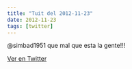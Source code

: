 ```yaml
---
title: "Tuit del 2012-11-23"
date: 2012-11-23
tags: [twitter]
---
```


@simbad1951 que mal que esta la gente!!!



[Ver en Twitter](https://twitter.com/i/web/status/272031038853771265)
